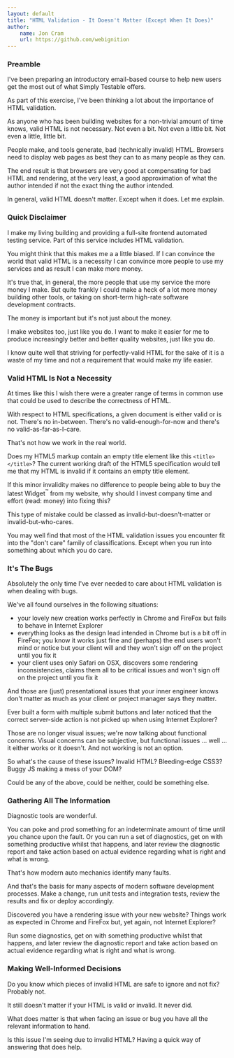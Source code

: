 ```yaml
---
layout: default
title: "HTML Validation - It Doesn't Matter (Except When It Does)"
author:
    name: Jon Cram
    url: https://github.com/webignition
---
```


### Preamble

I've been preparing an introductory email-based course to help new
users get the most out of what Simply Testable offers.

As part of this exercise, I've been thinking a lot about the importance
of HTML validation.

As anyone who has been building websites for a non-trivial amount of time
knows, valid HTML is not necessary. Not even a bit. Not even a little bit.
Not even a little, little bit.

People make, and tools generate, bad (technically invalid) HTML. Browsers
need to display web pages as best they can to as many people as they
can.

The end result is that browsers are very good at compensating for
bad HTML and rendering, at the very least, a good approximation of
what the author intended if not the exact thing the author intended.

In general, valid HTML doesn't matter. Except when it does. Let me explain.

### Quick Disclaimer

I make my living building and providing a full-site frontend automated
testing service. Part of this service includes HTML validation.

You might think that this makes me a a little biased. If I can convince
the world that valid HTML is a necessity I can convince more people
to use my services and as result I can make more money.

It's true that, in general, the more people that use my service the
more money I make. But quite frankly I could make a heck of a lot more
money building other tools, or taking on short-term high-rate software
development contracts.

The money is important but it's not just about the money.

I make websites
too, just like you do. I want to make it easier for me to produce
increasingly better and better quality websites, just like you do.

I know quite well that striving for perfectly-valid HTML for the sake
of it is a waste of my time and not a requirement that would make my life easier.

### Valid HTML Is Not a Necessity

At times like this I wish there were a greater range of terms in common
use that could be used to describe the correctness of HTML.

With respect to HTML specifications, a given document is either valid
or is not. There's no in-between. There's no valid-enough-for-now and
there's no valid-as-far-as-I-care.

That's not how we work in the real world.

Does my HTML5 markup contain an empty title element like this `<title></title>`?
The current working draft of the HTML5 specification would tell me
that my HTML is invalid if it contains an empty title element.

If this minor invalidity makes no difference to people being able to
buy the latest Widget<sup>&trade;</sup> from my website, why should
I invest company time and effort (read: money) into fixing this?

This type of mistake could be classed as invalid-but-doesn't-matter
or invalid-but-who-cares.

You may well find that most of the HTML validation issues you encounter
fit into the &quot;don't care&quot; family of classifications. Except
when you run into something about which you do care.

### It's The Bugs

Absolutely the only time I've ever needed to care about HTML validation
is when dealing with bugs.

We've all found ourselves in the following situations:

- your lovely new creation works perfectly in Chrome and FireFox
but fails to behave in Internet Explorer
- everything looks as the design lead intended in Chrome but is a
bit off in FireFox; you know it works just fine and (perhaps)
the end users won't mind or notice but your client will and
they won't sign off on the project until you fix it
- your client uses only Safari on OSX, discovers some
rendering inconsistencies, claims them all to be critical
issues and won't sign off on the project until you fix it

And those are (just) presentational issues that your inner engineer knows don't
matter as much as your client or project manager says they matter.

Ever built a form with multiple submit buttons and later noticed that
the correct server-side action is not picked up when using Internet
Explorer?

Those are no longer visual issues; we're now talking  about functional
concerns. Visual concerns can be subjective, but functional issues &hellip;
well &hellip; it either works or it doesn't. And not working is not an option.

So what's the cause of these issues? Invalid HTML? Bleeding-edge CSS3?
Buggy JS making a mess of your DOM?

Could be any of the above, could be neither, could be something else.

### Gathering All The Information

Diagnostic tools are wonderful.

You can poke and prod something for an indeterminate amount of time until
you chance upon the fault. Or you can run a set of diagnostics, get on
with something productive whilst that happens, and later review
the diagnostic report and take action based on actual evidence
regarding what is right and what is wrong.

That's how modern auto mechanics identify many faults.

And that's the basis for many aspects of modern software development processes.
Make a change, run unit tests and integration tests, review the results
and fix or deploy accordingly.

Discovered you have a rendering issue with your new website? Things
work as expected in Chrome and FireFox but, yet again, not Internet
Explorer?

Run some diagnostics, get on with something productive whilst that
happens, and later review the diagnostic report and take action based on
actual evidence regarding what is right and what is wrong.

### Making Well-Informed Decisions

Do you know which pieces of invalid HTML are safe to ignore and not fix?
Probably not.

It still doesn't matter if your HTML is valid or invalid. It never did.

What does matter is that when facing an issue or bug you have all
the relevant information to hand.

Is this issue I'm seeing due to invalid HTML? Having a quick
way of answering that does help.
